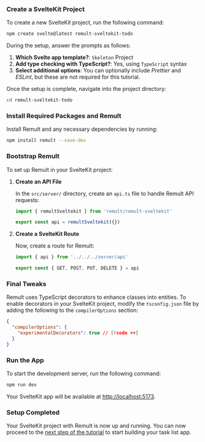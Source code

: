 ### Create a SvelteKit Project

To create a new SvelteKit project, run the following command:

```sh
npm create svelte@latest remult-sveltekit-todo
```

During the setup, answer the prompts as follows:

1. **Which Svelte app template?**: `Skeleton` Project
2. **Add type checking with TypeScript?**: Yes, using `TypeScript` syntax
3. **Select additional options**: You can optionally include _Prettier_ and _ESLint_, but these are not required for this tutorial.

Once the setup is complete, navigate into the project directory:

```sh
cd remult-sveltekit-todo
```

### Install Required Packages and Remult

Install Remult and any necessary dependencies by running:

```sh
npm install remult --save-dev
```

### Bootstrap Remult

To set up Remult in your SvelteKit project:

1. **Create an API File**

   In the `src/server/` directory, create an `api.ts` file to handle Remult API requests:

   ```ts [src/server/api.ts]
   import { remultSveltekit } from 'remult/remult-sveltekit'

   export const api = remultSveltekit({})
   ```

2. **Create a SvelteKit Route**

   Now, create a route for Remult:

   ```ts [src/routes/api/[...remult]/+server.ts]
   import { api } from '../../../server/api'

   export const { GET, POST, PUT, DELETE } = api
   ```

### Final Tweaks

Remult uses TypeScript decorators to enhance classes into entities. To enable decorators in your SvelteKit project, modify the `tsconfig.json` file by adding the following to the `compilerOptions` section:

```json [tsconfig.json]
{
  "compilerOptions": {
    "experimentalDecorators": true // [!code ++]
  }
}
```

### Run the App

To start the development server, run the following command:

```sh
npm run dev
```

Your SvelteKit app will be available at [http://localhost:5173](http://localhost:5173).

### Setup Completed

Your SvelteKit project with Remult is now up and running. You can now proceed to the [next step of the tutorial](./entities.md) to start building your task list app.
